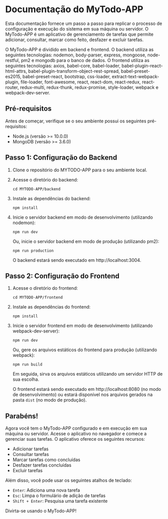 

# Documentação do MyTodo-APP


Esta documentação fornece um passo a passo para replicar o processo de configuração e execução do sistema em sua máquina ou servidor. O MyTodo-APP é um aplicativo de gerenciamento de tarefas que permite adicionar, consultar, marcar como feito, desfazer e excluir tarefas.

O MyTodo-APP é dividido em backend e frontend. O backend utiliza as seguintes tecnologias: nodemon, body-parser, express, mongoose, node-restful, pm2 e mongodb para o banco de dados. O frontend utiliza as seguintes tecnologias: axios, babel-core, babel-loader, babel-plugin-react-html-attrs, babel-plugin-transform-object-rest-spread, babel-preset-es2015, babel-preset-react, bootstrap, css-loader, extract-text-webpack-plugin, file-loader, font-awesome, react, react-dom, react-redux, react-router, redux-multi, redux-thunk, redux-promise, style-loader, webpack e webpack-dev-server.

## Pré-requisitos

Antes de começar, verifique se o seu ambiente possui os seguintes pré-requisitos:

- Node.js (versão >= 10.0.0)
- MongoDB (versão >= 3.6.0)

## Passo 1: Configuração do Backend

1. Clone o repositório do MYTODO-APP para o seu ambiente local.

2. Acesse o diretório do backend:
   ```
   cd MYTODO-APP/backend
   ```

3. Instale as dependências do backend:
   ```
   npm install
   ```

4. Inicie o servidor backend em modo de desenvolvimento (utilizando nodemon):
   ```
   npm run dev
   ```

   Ou, inicie o servidor backend em modo de produção (utilizando pm2):
   ```
   npm run production
   ```

   O backend estará sendo executado em http://localhost:3004.

## Passo 2: Configuração do Frontend

1. Acesse o diretório do frontend:
   ```
   cd MYTODO-APP/frontend
   ```

2. Instale as dependências do frontend:
   ```
   npm install
   ```

3. Inicie o servidor frontend em modo de desenvolvimento (utilizando webpack-dev-server):
   ```
   npm run dev
   ```

   Ou, gere os arquivos estáticos do frontend para produção (utilizando webpack):
   ```
   npm run build
   ```

   Em seguida, sirva os arquivos estáticos utilizando um servidor HTTP de sua escolha.

   O frontend estará sendo executado em http://localhost:8080 (no modo de desenvolvimento) ou estará disponível nos arquivos gerados na pasta `dist` (no modo de produção).

## Parabéns!

Agora você tem o MyTodo-APP configurado e em execução em sua máquina ou servidor. Acesse o aplicativo no navegador e comece a gerenciar suas tarefas. O aplicativo oferece os seguintes recursos:

- Adicionar tarefas
- Consultar tarefas
- Marcar tarefas como concluídas
- Desfazer tarefas concluídas
- Excluir tarefas

Além disso, você pode usar os seguintes atalhos de teclado:

- `Enter`: Adiciona uma nova tarefa
- `Esc`: Limpa o formulário de adição de tarefas
- `Shift + Enter`: Pesquisa uma tarefa existente

Divirta-se usando o  MyTodo-APP!
